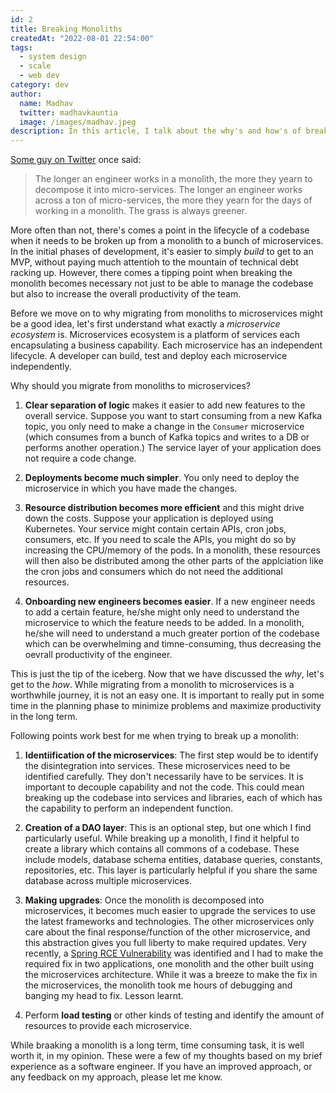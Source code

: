 ```yaml
---
id: 2
title: Breaking Monoliths
createdAt: "2022-08-01 22:54:00"
tags:
  - system design
  - scale
  - web dev
category: dev
author:
  name: Madhav
  twitter: madhavkauntia
  image: /images/madhav.jpeg
description: In this article, I talk about the why's and how's of breaking a monolith into microservices.
---
```


[Some guy on Twitter](https://twitter.com/hkarthik/status/1535061085992067072) once said:

> The longer an engineer works in a monolith, the more they yearn to decompose it into micro-services.
> The longer an engineer works across a ton of micro-services, the more they yearn for the days of working in a monolith.
> The grass is always greener.

More often than not, there's comes a point in the lifecycle of a codebase when it needs to be broken up from a monolith to a bunch of microservices. In the initial phases of development, it's easier to simply _build_ to get to an MVP, without paying much attentioh to the mountain of technical debt racking up. However, there comes a tipping point when breaking the monolith becomes necessary not just to be able to manage the codebase but also to increase the overall productivity of the team.

Before we move on to why migrating from monoliths to microservices might be a good idea, let's first understand what exactly a _microservice ecosystem_ is. Microservices ecosystem is a platform of services each encapsulating a business capability. Each microservice has an independent lifecycle. A developer can build, test and deploy each microservice independently.

Why should you migrate from monoliths to microservices?

1. **Clear separation of logic** makes it easier to add new features to the overall service. Suppose you want to start consuming from a new Kafka topic, you only need to make a change in the `Consumer` microservice (which consumes from a bunch of Kafka topics and writes to a DB or performs another operation.) The service layer of your application does not require a code change.

2. **Deployments become much simpler**. You only need to deploy the microservice in which you have made the changes.

3. **Resource distribution becomes more efficient** and this might drive down the costs. Suppose your application is deployed using Kubernetes. Your service might contain certain APIs, cron jobs, consumers, etc. If you need to scale the APIs, you might do so by increasing the CPU/memory of the pods. In a monolith, these resources will then also be distributed among the other parts of the applciation like the cron jobs and consumers which do not need the additional resources.

4. **Onboarding new engineers becomes easier**. If a new engineer needs to add a certain feature, he/she might only need to understand the microservice to which the feature needs to be added. In a monolith, he/she will need to understand a much greater portion of the codebase which can be overwhelming and timne-consuming, thus decreasing the oevrall productivity of the engineer.

This is just the tip of the iceberg. Now that we have discussed the _why_, let's get to the _how_. While migrating from a monolith to microservices is a worthwhile journey, it is not an easy one. It is important to really put in some time in the planning phase to minimize problems and maximize productivity in the long term.

Following points work best for me when trying to break up a monolith:

1. **Identiification of the microservices**: The first step would be to identify the disintegration into services. These microservices need to be identified carefully. They don't necessarily have to be services. It is important to decouple capability and not the code. This could mean breaking up the codebase into services and libraries, each of which has the capability to perform an independent function.

2. **Creation of a DAO layer**: This is an optional step, but one which I find particularly useful. While breaking up a monolith, I find it helpful to create a library which contains all commons of a codebase. These include models, database schema entities, database queries, constants, repositories, etc. This layer is particularly helpful if you share the same database across multiple microservices.

3. **Making upgrades**: Once the monolith is decomposed into microservices, it becomes much easier to upgrade the services to use the latest frameworks and technologies. The other microservices only care about the final response/function of the other microservice, and this abstraction gives you full liberty to make required updates. Very recently, a [Spring RCE Vulnerability](https://spring.io/blog/2022/03/31/spring-framework-rce-early-announcement) was identified and I had to make the required fix in two applications, one monolith and the other built using the microservices architecture. While it was a breeze to make the fix in the microservices, the monolith took me hours of debugging and banging my head to fix. Lesson learnt.

4. Perform **load testing** or other kinds of testing and identify the amount of resources to provide each microservice.

While braaking a monolith is a long term, time consuming task, it is well worth it, in my opinion. These were a few of my thoughts based on my brief experience as a software engineer. If you have an improved approach, or any feedback on my approach, please let me know.
